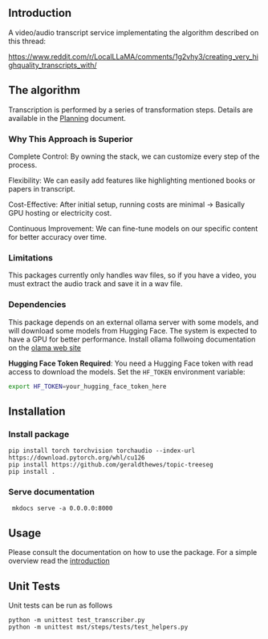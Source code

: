 ## Introduction

A video/audio transcript service implementating the algorithm described on this thread:

https://www.reddit.com/r/LocalLLaMA/comments/1g2vhy3/creating_very_highquality_transcripts_with/

## The algorithm

Transcription is performed by a series of transformation steps. Details are available in the [Planning](documentation/Planning.md) document.


### Why This Approach is Superior
Complete Control: By owning the stack, we can customize every step of the process.

Flexibility: We can easily add features like highlighting mentioned books or papers in transcript.

Cost-Effective: After initial setup, running costs are minimal -> Basically GPU hosting or electricity cost.

Continuous Improvement: We can fine-tune models on our specific content for better accuracy over time.

### Limitations

This packages currently only handles wav files, so if you have a video, you must extract the audio track and save it in a wav file.

### Dependencies

This package depends on an external ollama server with some models, and will download some models from Hugging Face. The system is expected to have a GPU for better performance.
Install ollama follwoing documentation on the [olama web site](https://ollama.com/)

**Hugging Face Token Required**: You need a Hugging Face token with read access to download the models. Set the `HF_TOKEN` environment variable:
```bash
export HF_TOKEN=your_hugging_face_token_here
```

## Installation

### Install package

```
pip install torch torchvision torchaudio --index-url https://download.pytorch.org/whl/cu126
pip install https://github.com/geraldthewes/topic-treeseg 
pip install .
```

### Serve documentation

```
 mkdocs serve -a 0.0.0.0:8000
```

## Usage

Please consult the documentation on how to use the package. For a simple overview read the [introduction](documentation/index.md)

## Unit Tests

Unit tests can be run as follows

```
python -m unittest test_transcriber.py
python -m unittest mst/steps/tests/test_helpers.py
```
